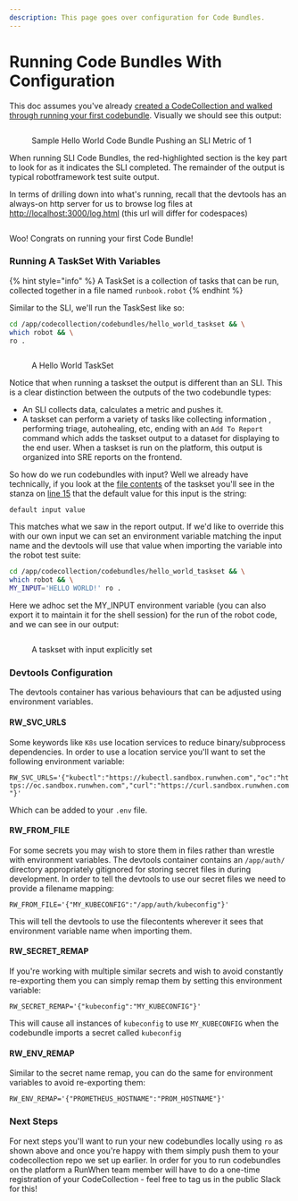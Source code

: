 ```yaml
---
description: This page goes over configuration for Code Bundles.
---
```


# Running Code Bundles With Configuration

This doc assumes you've already [created a CodeCollection and walked through running your first codebundle](running-your-first-codebundle.md). Visually we should see this output:

<figure><img src="../.gitbook/assets/Screenshot from 2024-01-15 10-09-19.png" alt=""><figcaption><p>Sample Hello World Code Bundle Pushing an SLI Metric of 1</p></figcaption></figure>

When running SLI Code Bundles, the red-highlighted section is the key part to look for as it indicates the SLI completed. The remainder of the output is typical robotframework test suite output.

In terms of drilling down into what's running, recall that the devtools has an always-on http server for us to browse log files at [http://localhost:3000/log.html](http://localhost:3000/log.html) (this url will differ for codespaces)

<figure><img src="../.gitbook/assets/Screenshot from 2024-01-15 10-12-00.png" alt=""><figcaption></figcaption></figure>

Woo! Congrats on running your first Code Bundle!

### Running A TaskSet With Variables

{% hint style="info" %}
A TaskSet is a collection of tasks that can be run, collected together in a file named `runbook.robot`
{% endhint %}

Similar to the SLI, we'll run the TaskSest like so:

```bash
cd /app/codecollection/codebundles/hello_world_taskset && \
which robot && \
ro .
```

<figure><img src="../.gitbook/assets/Screenshot from 2024-01-15 10-14-04.png" alt=""><figcaption><p>A Hello World TaskSet</p></figcaption></figure>

Notice that when running a taskset the output is different than an SLI. This is a clear distinction between the outputs of the two codebundle types:

* An SLI collects data, calculates a metric and pushes it.
* A taskset can perform a variety of tasks like collecting information , performing triage, autohealing, etc, ending with an `Add To Report` command which adds the taskset output to a dataset for displaying to the end user. When a taskset is run on the platform, this output is organized into SRE reports on the frontend.

So how do we run codebundles with input? Well we already have technically, if you look at the [file contents](https://github.com/runwhen-contrib/codecollection-template/blob/main/codebundles/hello\_world\_taskset/runbook.robot#L10) of the taskset you'll see in the stanza on [line 15](https://github.com/runwhen-contrib/codecollection-template/blob/main/codebundles/hello\_world\_taskset/runbook.robot#L15) that the default value for this input is the string:

`default input value`

This matches what we saw in the report output. If we'd like to override this with our own input we can set an environment variable matching the input name and the devtools will use that value when importing the variable into the robot test suite:

```bash
cd /app/codecollection/codebundles/hello_world_taskset && \
which robot && \
MY_INPUT='HELLO WORLD!' ro .
```

Here we adhoc set the MY\_INPUT environment variable (you can also export it to maintain it for the shell session) for the run of the robot code, and we can see in our output:

<figure><img src="../.gitbook/assets/8.png" alt=""><figcaption><p>A taskset with input explicitly set</p></figcaption></figure>

### Devtools Configuration

The devtools container has various behaviours that can be adjusted using environment variables.

#### RW\_SVC\_URLS

Some keywords like `K8s` use location services to reduce binary/subprocess dependencies. In order to use a location service you'll want to set the following environment variable:

`RW_SVC_URLS='{"kubectl":"https://kubectl.sandbox.runwhen.com","oc":"https://oc.sandbox.runwhen.com","curl":"https://curl.sandbox.runwhen.com"}'`

Which can be added to your `.env` file.

#### RW\_FROM\_FILE

For some secrets you may wish to store them in files rather than wrestle with environment variables. The devtools container contains an `/app/auth/` directory appropriately gitignored for storing secret files in during development. In order to tell the devtools to use our secret files we need to provide a filename mapping:

`RW_FROM_FILE='{"MY_KUBECONFIG":"/app/auth/kubeconfig"}'`

This will tell the devtools to use the filecontents wherever it sees that environment variable name when importing them.

#### RW\_SECRET\_REMAP

If you're working with multiple similar secrets and wish to avoid constantly re-exporting them you can simply remap them by setting this environment variable:

`RW_SECRET_REMAP='{"kubeconfig":"MY_KUBECONFIG"}'`

This will cause all instances of `kubeconfig` to use `MY_KUBECONFIG` when the codebundle imports a secret called `kubeconfig`

#### RW\_ENV\_REMAP

Similar to the secret name remap, you can do the same for environment variables to avoid re-exporting them:

`RW_ENV_REMAP='{"PROMETHEUS_HOSTNAME":"PROM_HOSTNAME"}'`

### Next Steps

For next steps you'll want to run your new codebundles locally using `ro` as shown above and once you're happy with them simply push them to your codecollection repo we set up earlier. In order for you to run codebundles on the platform a RunWhen team member will have to do a one-time registration of your CodeCollection - feel free to tag us in the public Slack for this!
